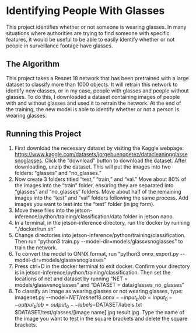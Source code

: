 # Identifying People With Glasses
This project identifies whether or not someone is wearing glasses. In many situations where authorities are trying to find someone with specific features, it would be useful to be able to easily identify whether or not people in surveillance footage have glasses.
## The Algorithm
This project takes a Resnet 18 network that has been pretrained with  a large dataset to classify more than 1000 objects. It will retrain this network to identify new classes, or in my case, people with glasses and people without glasses. To do this, I downloaded a dataset containing images of people with and without glasses and used it to retrain the network. At the end of the training, the new model is able to identify whether or not a person is wearing glasses.
## Running this Project
1. First download the necessary dataset by visiting the Kaggle webpage: https://www.kaggle.com/datasets/jorgebuenoperez/datacleaningglassesnoglasses. Click the “download” button to download the dataset. After downloading, unzip the dataset. This will put the images into two folders: “glasses” and “no_glasses.” 
2. Now create 3 folders titled “test,” “train,” and “val.” Move about 80% of the images into the “train” folder, ensuring they are separated into “glasses” and “no_glasses” folders. Move about half of the remaining images into the “test” and “val” folders following the same process. Add images you want to test into the “test” folder (in jpg form). 
3. Move these files into the jetson-inference/python/training/classification/data folder in jetson nano. 
4. In a terminal, in the jetson-inference directory, run the docker by running “./docker/run.sh”
5. Change directories into jetson-inference/python/training/classification. Then run “python3 train.py --model-dir=models/glassvsnoglasses” to train the network.
6. To convert the model to ONNX format, run “python3 onnx_export.py --model-dir=models/glassvsnoglasses”
7. Press ctrl+D in the docker terminal to exit docker. Confirm your directory is in jetson-inference/python/training/classification. Then set the locations of net and dataset by running “NET = models/glassvsnoglasses” and “DATASET = data/glasses_no_glasses” 
8. To classify an image as wearing glasses or not wearing glasses, type: imagenet.py --model=$NET/resnet18.onnx --input_blob=input_0 --output_blob=output_0 --labels=$DATASET/labels.txt $DATASET/test/glasses/[image name].jpg result.jpg. Type the name of the image you want to test in the square brackets and delete the square brackets. 

